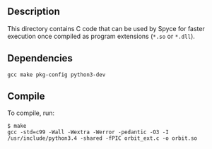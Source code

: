 Description
-----------

This directory contains C code that can be used by Spyce for faster execution
once compiled as program extensions (`*.so` or `*.dll`).

Dependencies
------------

`gcc make pkg-config python3-dev`

Compile
-------

To compile, run:

```shell
$ make
gcc -std=c99 -Wall -Wextra -Werror -pedantic -O3 -I /usr/include/python3.4 -shared -fPIC orbit_ext.c -o orbit.so
```
